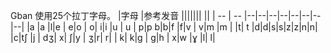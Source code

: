 Gban 使用25个拉丁字母。
|字母 |参考发音 ||||||| ||
| -- | -- |--|--|--|--|--|--|--|--|
|a |a |l|e | e|o | o| i|i |u | u
|  p|p b|b|f |f|v | v|m |m |
|t| t |d|d|s|s|z|z|n|n|
|c|tʃ |j | dʒ| x| ʃ|y | ʒ|r| r|
| k| k|g | ɡ|h | x|w |ɣ |l| l|
